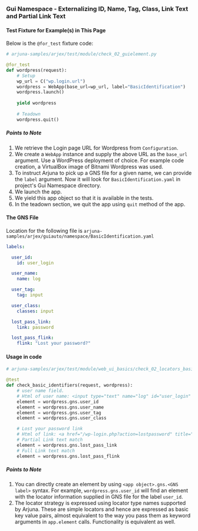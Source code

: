 ### Gui Namespace - Externalizing ID, Name, Tag, Class, Link Text and Partial Link Text

#### Test Fixture for Example(s) in This Page

Below is the `@for_test` fixture code:

```python
# arjuna-samples/arjex/test/module/check_02_guielement.py

@for_test
def wordpress(request):
    # Setup
    wp_url = C("wp.login.url")
    wordpress = WebApp(base_url=wp_url, label="BasicIdentification")
    wordpress.launch()
    
    yield wordpress
    
    # Teadown    
    wordpress.quit()
```

##### Points to Note
1. We retrieve the Login page URL for Wordpress from `Configuration`.
2. We create a `WebApp` instance and supply the above URL as the `base_url` argument. Use a WordPress deployment of choice. For example code creation, a VirtualBox image of Bitnami Wordpress was used.
3. To instruct Arjuna to pick up a GNS file for a given name, we can provide the `label` argument. Now it will look for `BasicIdentification.yaml` in project's Gui Namespace directory.
3. We launch the app.
4. We yield this app object so that it is available in the tests.
5. In the teadown section, we quit the app using `quit` method of the app.

#### The GNS File

Location for the following file is `arjuna-samples/arjex/guiauto/namespace/BasicIdentification.yaml`

```YAML
labels:

  user_id:
    id: user_login

  user_name:
    name: log

  user_tag:
    tag: input

  user_class:
    classes: input

  lost_pass_link:
    link: password

  lost_pass_flink:
    flink: "Lost your password?"
```

#### Usage in code

```python
# arjuna-samples/arjex/test/module/web_ui_basics/check_02_locators_basic.py

@test
def check_basic_identifiers(request, wordpress):
    # user name field.
    # Html of user name: <input type="text" name="log" id="user_login" class="input" value="" size="20">
    element = wordpress.gns.user_id
    element = wordpress.gns.user_name
    element = wordpress.gns.user_tag
    element = wordpress.gns.user_class

    # Lost your password link
    # Html of link: <a href="/wp-login.php?action=lostpassword" title="Password Lost and Found">Lost your password?</a>
    # Partial Link text match
    element = wordpress.gns.lost_pass_link
    # Full Link text match
    element = wordpress.gns.lost_pass_flink
```

##### Points to Note
1. You can directly create an element by using `<app object>.gns.<GNS label>` syntax. For example, `wordpress.gns.user_id` will find an element with the locator information supplied in GNS file for the label `user_id`.
2. The locator strategy is expressed using locator type names supported by Arjuna. These are simple locators and hence are expressed as basic key value pairs, almost equivalent to the way you pass them as keyword arguments in `app.element` calls. Functionality is equivalent as well.